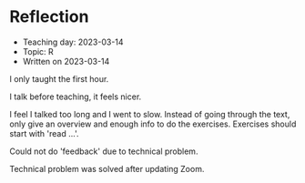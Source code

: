 # Reflection

 * Teaching day: 2023-03-14
 * Topic: R
 * Written on 2023-03-14

I only taught the first hour.

I talk before teaching, it feels nicer.

I feel I talked too long and I went to slow.
Instead of going through the text, only give an
overview and enough info to do the exercises.
Exercises should start with 'read ...'.

Could not do 'feedback' due to technical problem.

Technical problem was solved after updating Zoom.

